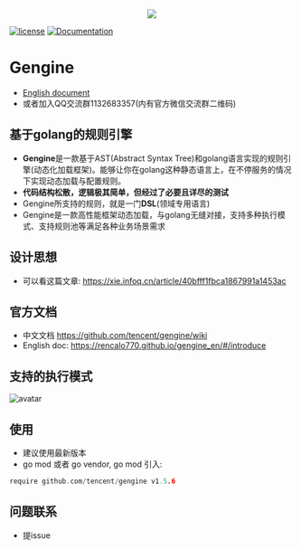 <div align="center">
  <img src="gengine.png">
</div>

[![license](https://img.shields.io/badge/license-BSD-blue.svg)]()
[![Documentation](https://img.shields.io/badge/api-reference-blue.svg)](https://github.com/tencent/gengine/wiki)

# Gengine
- [English document](README.md)
- 或者加入QQ交流群1132683357(内有官方微信交流群二维码)

## 基于golang的规则引擎
- **Gengine**是一款基于AST(Abstract Syntax Tree)和golang语言实现的规则引擎(动态化加载框架)。能够让你在golang这种静态语言上，在不停服务的情况下实现动态加载与配置规则。
- **代码结构松散，逻辑极其简单，但经过了必要且详尽的测试**
- Gengine所支持的规则，就是一门**DSL**(领域专用语言)
- Gengine是一款高性能框架动态加载，与golang无缝对接，支持多种执行模式、支持规则池等满足各种业务场景需求

## 设计思想
- 可以看这篇文章: https://xie.infoq.cn/article/40bfff1fbca1867991a1453ac

## 官方文档
- 中文文档 https://github.com/tencent/gengine/wiki
- English doc: https://rencalo770.github.io/gengine_en/#/introduce

## 支持的执行模式
 ![avatar](exe_model.jpg)

## 使用
- 建议使用最新版本
- go mod 或者 go vendor, go mod 引入:
```go
require github.com/tencent/gengine v1.5.6
```

## 问题联系
- 提issue
